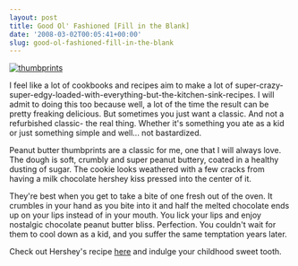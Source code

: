 ```yaml
---
layout: post
title: Good Ol' Fashioned [Fill in the Blank]
date: '2008-03-02T00:05:41+00:00'
slug: good-ol-fashioned-fill-in-the-blank
---
```

<a href="http://www.flickr.com/photos/kstar810/2200857666/in/set-72157603817944040/"><img src="http://farm3.static.flickr.com/2016/2200857666_99831cbfde.jpg?v=0" alt="thumbprints" /></a>

I feel like a lot of cookbooks and recipes aim to make a lot of super-crazy-super-edgy-loaded-with-everything-but-the-kitchen-sink-recipes. I will admit to doing this too because well, a lot of the time the result can be pretty freaking delicious. But sometimes you just want a classic. And not a refurbished classic- the real thing. Whether it's something you ate as a kid or just something simple and well... not bastardized. 

Peanut butter thumbprints are a classic for me, one that I will always love. The dough is soft, crumbly and super peanut buttery, coated in a healthy dusting of sugar. The cookie looks weathered with a few cracks from having a milk chocolate hershey kiss pressed into the center of it. 

They're best when you get to take a bite of one fresh out of the oven. It crumbles in your hand as you bite into it and half the melted chocolate ends up on your lips instead of in your mouth. You lick your lips and enjoy nostalgic chocolate peanut butter bliss. Perfection. You couldn't wait for them to cool down as a kid, and you suffer the same temptation years later.

Check out Hershey's recipe <a href="http://www.hersheys.com/recipes/recipes/detail.asp?id=5191&page=1&per=25&keyword=blossoms#">here</a> and indulge your childhood sweet tooth.
